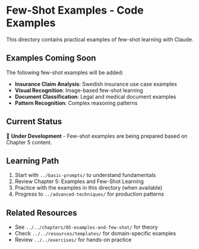 # Few-Shot Examples - Code Examples

This directory contains practical examples of few-shot learning with Claude.

## Examples Coming Soon

The following few-shot examples will be added:

- **Insurance Claim Analysis**: Swedish insurance use case examples
- **Visual Recognition**: Image-based few-shot learning
- **Document Classification**: Legal and medical document examples
- **Pattern Recognition**: Complex reasoning patterns

## Current Status

🚧 **Under Development** - Few-shot examples are being prepared based on Chapter 5 content.

## Learning Path

1. Start with `../basic-prompts/` to understand fundamentals
2. Review Chapter 5: Examples and Few-Shot Learning
3. Practice with the examples in this directory (when available)
4. Progress to `../advanced-techniques/` for production patterns

## Related Resources

- See `../../chapters/05-examples-and-few-shot/` for theory
- Check `../../resources/templates/` for domain-specific examples
- Review `../../exercises/` for hands-on practice
